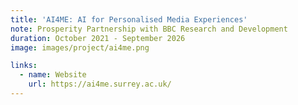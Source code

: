 ```yaml
---
title: 'AI4ME: AI for Personalised Media Experiences'
note: Prosperity Partnership with BBC Research and Development
duration: October 2021 - September 2026
image: images/project/ai4me.png

links:
  - name: Website
    url: https://ai4me.surrey.ac.uk/
---
```




